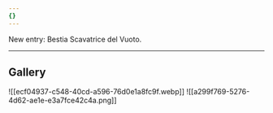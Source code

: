 ```yaml
---
{}
---
```


New entry: Bestia Scavatrice del Vuoto.

***
## Gallery
![[ecf04937-c548-40cd-a596-76d0e1a8fc9f.webp]]
![[a299f769-5276-4d62-ae1e-e3a7fce42c4a.png]]